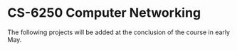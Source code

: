 # CS-6250 Computer Networking

The following projects will be added at the conclusion of the course in early May. 
